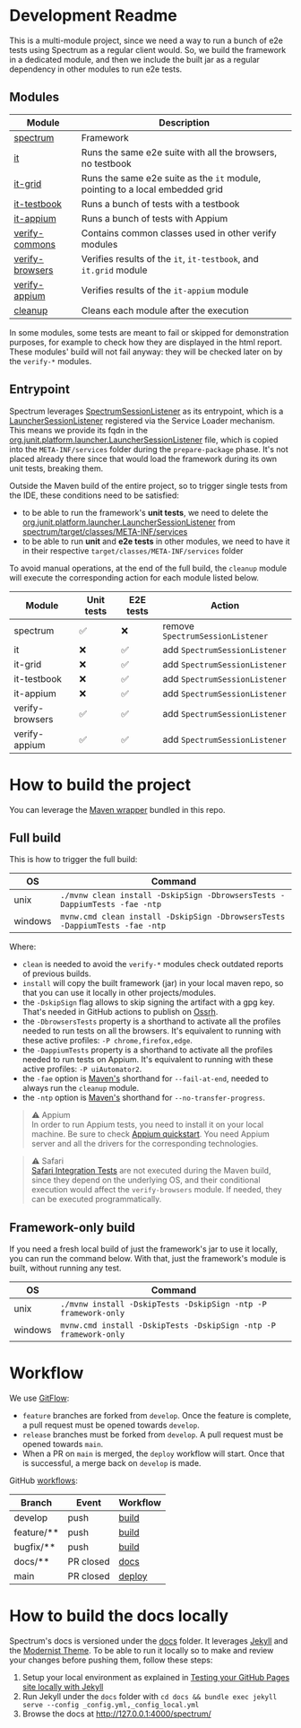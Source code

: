 # Development Readme

This is a multi-module project, since we need a way to run a bunch of e2e tests using Spectrum as a regular
client would. So, we build the framework in a dedicated module, and then we include the built jar as a regular dependency in other modules to run e2e tests.

## Modules

| Module                             | Description                                                                   |
|------------------------------------|-------------------------------------------------------------------------------|
| [spectrum](spectrum)               | Framework                                                                     |
| [it](it)                           | Runs the same e2e suite with all the browsers, no testbook                    |
| [it-grid](it-grid)                 | Runs the same e2e suite as the `it` module, pointing to a local embedded grid |
| [it-testbook](it-testbook)         | Runs a bunch of tests with a testbook                                         |
| [it-appium](it-appium)             | Runs a bunch of tests with Appium                                             |
| [verify-commons](verify-commons)   | Contains common classes used in other verify modules                          |
| [verify-browsers](verify-browsers) | Verifies results of the `it`, `it-testbook`, and `it.grid` module             |
| [verify-appium](verify-appium)     | Verifies results of the `it-appium` module                                    |
| [cleanup](cleanup)                 | Cleans each module after the execution                                        |

In some modules, some tests are meant to fail or skipped for demonstration purposes, for example to check how they are displayed in the html report.
These modules' build will not fail anyway: they will be checked later on by the `verify-*` modules.

## Entrypoint

Spectrum leverages [SpectrumSessionListener](spectrum/src/main/java/io/github/giulong/spectrum/SpectrumSessionListener.java) as its entrypoint,
which is a [LauncherSessionListener](https://junit.org/junit5/docs/current/user-guide/#launcher-api-launcher-session-listeners-custom)
registered via the Service Loader mechanism. This means we provide its fqdn in the
[org.junit.platform.launcher.LauncherSessionListener](spectrum/src/main/resources/org.junit.platform.launcher.LauncherSessionListener)
file, which is copied into the `META-INF/services` folder during the `prepare-package` phase.
It's not placed already there since that would load the framework during its own unit tests, breaking them.

Outside the Maven build of the entire project, so to trigger single tests from the IDE, these conditions need to be satisfied:

* to be able to run the framework's **unit tests**, we need to delete
  the [org.junit.platform.launcher.LauncherSessionListener](spectrum/src/main/resources/org.junit.platform.launcher.LauncherSessionListener)
  from [spectrum/target/classes/META-INF/services](spectrum/target/classes/META-INF/services)
* to be able to run **unit** and **e2e tests** in other modules, we need to have it in their respective `target/classes/META-INF/services` folder

To avoid manual operations, at the end of the full build, the `cleanup` module will execute the corresponding action for each module listed below.

| Module          | Unit tests | E2E tests | Action                           |
|-----------------|------------|-----------|----------------------------------|
| spectrum        | ✅          | ❌         | remove `SpectrumSessionListener` |
| it              | ❌          | ✅         | add `SpectrumSessionListener`    |
| it-grid         | ❌          | ✅         | add `SpectrumSessionListener`    |
| it-testbook     | ❌          | ✅         | add `SpectrumSessionListener`    |
| it-appium       | ❌          | ✅         | add `SpectrumSessionListener`    |
| verify-browsers | ✅          | ✅         | add `SpectrumSessionListener`    |
| verify-appium   | ✅          | ✅         | add `SpectrumSessionListener`    |

# How to build the project

You can leverage the [Maven wrapper](https://maven.apache.org/wrapper/) bundled in this repo.

## Full build

This is how to trigger the full build:

| OS      | Command                                                                     |
|---------|-----------------------------------------------------------------------------|
| unix    | `./mvnw clean install -DskipSign -DbrowsersTests -DappiumTests -fae -ntp`   |
| windows | `mvnw.cmd clean install -DskipSign -DbrowsersTests -DappiumTests -fae -ntp` |

Where:

* `clean` is needed to avoid the `verify-*` modules check outdated reports of previous builds.
* `install` will copy the built framework (jar) in your local maven repo, so that you can use it locally in other projects/modules.
* the `-DskipSign` flag allows to skip signing the artifact with a gpg key. That's needed in GitHub actions to publish
  on [Ossrh](https://s01.oss.sonatype.org/content/repositories/releases/io/github/giulong/spectrum/).
* the `-DbrowsersTests` property is a shorthand to activate all the profiles needed to run tests on all the browsers. It's equivalent to
  running with these active profiles: `-P chrome,firefox,edge`.
* the `-DappiumTests` property is a shorthand to activate all the profiles needed to run tests on Appium. It's equivalent to
  running with these active profiles: `-P uiAutomator2`.
* the `-fae` option is [Maven's](https://maven.apache.org/ref/3.6.3/maven-embedder/cli.html) shorthand for `--fail-at-end`, needed to always run the `cleanup` module.
* the `-ntp` option is [Maven's](https://maven.apache.org/docs/3.6.1/release-notes.html#user-visible-changes) shorthand for `--no-transfer-progress`.

> ⚠️ Appium<br/>
> In order to run Appium tests, you need to install it on your local machine. Be sure to check
> [Appium quickstart](http://appium.io/docs/en/latest/quickstart/).
> You need Appium server and all the drivers for the corresponding technologies.

> ⚠️ Safari<br/>
> [Safari Integration Tests](it-testbook/src/test/java/io/github/giulong/spectrum/it_testbook/tests/SafariCheckboxIT.java)
> are not executed during the Maven build, since they depend on the underlying OS,
> and their conditional execution would affect the `verify-browsers` module.
> If needed, they can be executed programmatically.

## Framework-only build

If you need a fresh local build of just the framework's jar to use it locally, you can run the command below.
With that, just the framework's module is built, without running any test.

| OS      | Command                                                          |
|---------|------------------------------------------------------------------|
| unix    | `./mvnw install -DskipTests -DskipSign -ntp -P framework-only`   |
| windows | `mvnw.cmd install -DskipTests -DskipSign -ntp -P framework-only` |

# Workflow

We use [GitFlow](http://datasift.github.io/gitflow/IntroducingGitFlow.html):

* `feature` branches are forked from `develop`. Once the feature is complete, a pull request must be opened towards `develop`.
* `release` branches must be forked from `develop`. A pull request must be opened towards `main`.
* When a PR on `main` is merged, the `deploy` workflow will start. Once that is successful, a merge back on `develop` is made.

GitHub [workflows](.github/workflows):

| Branch     | Event     | Workflow                               |
|------------|-----------|----------------------------------------|
| develop    | push      | [build](.github/workflows/build.yml)   |
| feature/** | push      | [build](.github/workflows/build.yml)   |
| bugfix/**  | push      | [build](.github/workflows/build.yml)   |
| docs/**    | PR closed | [docs](.github/workflows/docs.yml)     |
| main       | PR closed | [deploy](.github/workflows/deploy.yml) |

# How to build the docs locally

Spectrum's docs is versioned under the [docs](docs) folder. It leverages [Jekyll](https://jekyllrb.com/) and the
[Modernist Theme](https://github.com/pages-themes/modernist).
To be able to run it locally so to make and review your changes before pushing them, follow these steps:

1. Setup your local environment as explained
   in [Testing your GitHub Pages site locally with Jekyll](https://docs.github.com/en/pages/setting-up-a-github-pages-site-with-jekyll/testing-your-github-pages-site-locally-with-jekyll)
2. Run Jekyll under the `docs` folder with `cd docs && bundle exec jekyll serve --config _config.yml,_config_local.yml`
3. Browse the docs at http://127.0.0.1:4000/spectrum/
